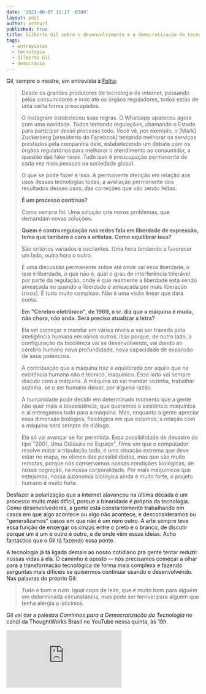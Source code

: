 ```yaml
---
date: '2021-06-07 11:17 -0300'
layout: post
author: arthurf
published: true
title: Gilberto Gil sobre o desenvolvimento e a democratização da tecnologia
tags:
  - entrevistas
  - tecnologia
  - Gilberto Gil
  - democracia
---
```

Gil, sempre o mestre, em entrevista à [Folha](https://www1.folha.uol.com.br/mercado/2021/06/desenvolvimento-da-tecnologia-precisa-vir-com-distribuicao-de-riqueza-diz-gilberto-gil.shtml?origin=folha):

> Desde os grandes produtores de tecnologia de internet, passando pelos consumidores e indo até os órgãos reguladores, todos estão de uma certa forma preocupados.
>
> O Instagram estabeleceu suas regras. O Whatsapp apareceu agora com uma novidade. Todos tentando regulações, chamando o Estado para participar desse processo todo. Você vê, por exemplo, o [Mark] Zuckerberg [presidente do Facebook] tentando melhorar os serviços prestados pela companhia dele, estabelecendo um debate com os órgãos regulatórios para melhorar o atendimento ao consumidor, a questão das fake news. Tudo isso é preocupação permanente de cada vez mais pessoas na sociedade global.
>
> O que se pode fazer é isso. A permanente atenção em relação aos usos dessas tecnologias todas, a avaliação permanente dos resultados desses usos, das correções que vão sendo feitas.
>
> **É um processo contínuo?**
>
> Como sempre foi. Uma solução cria novos problemas, que demandam novas soluções.
>
> **Quem é contra regulação nas redes fala em liberdade de expressão, tema que também é caro a artistas. Como equilibrar isso?**
>
> São critérios variados e oscilantes. Uma hora tendendo a favorecer um lado, outra hora o outro.
> 
> É uma discussão permanente sobre até onde vai essa liberdade, o que é liberdade, o que não é, qual o grau de interferência tolerável por parte da regulação, onde é que realmente a liberdade está sendo ameaçada ou quando a liberdade é ameaçada por mais liberação (risos). É tudo muito complexo. Não é uma visão linear que dará conta.
>
> **Em "Cérebro eletrônico", de 1969, o sr. diz que a máquina é muda, não chora, não anda. Será preciso atualizar a letra?**
>
> Ela vai começar a mandar em vários níveis e vai ser travada pela inteligência humana em vários outros. Isso porque, de outro lado, a configuração da biociência vai se desenvolvendo, vai dando ao cérebro humano nova profundidade, nova capacidade de expansão de seus potenciais.
>
> A contribuição que a máquina traz é equilibrada por aquilo que na existência humana não é técnico, maquínico. Esse lado vai sempre discutir com a máquina. A máquina só vai mandar sozinha, trabalhar sozinha, se o ser humano deixar, por alguma razão.
>
> A humanidade pode decidir em determinado momento que a gente não quer mais a bioexistência, que queremos a existência maquínica e aí entregamos tudo para a máquina. Mas, enquanto a gente apreciar essa dimensão biológica, fisiológica em que estamos, a relação com a máquina será sempre de diálogo.
>
> Ela só vai avançar se for permitida. Essa possibilidade de desastre do tipo "2001, Uma Odisséia no Espaço", filme em que o computador resolve matar a tripulação toda, é uma situação extrema que deve estar no mapa, no elenco das possibilidades, mas que são muito remotas, porque nós conservamos nossas condições biológicas, de nossa cognição, na nossa corporalidade. Por mais maquínicos que estejamos, nossa autonomia biológica ainda é muito forte, o projeto humano é muito forte.

Desfazer a polarização que a internet alavancou na última década é um processo muito mais difícil, porque a binaridade é própria da tecnologia. Como desenvolvedores, a gente está constantemente trabalhando em casos em que algo acontece ou algo não acontece, e desconsideramos ou "generalizamos" casos em que não é um nem outro. A arte sempre teve essa função de enxergar os cinzas entre o preto e o branco, de discutir porque um é um e outro é outro, e de onde vêm essas ideias. Acho fantástico que o Gil tá fazendo essa ponte.

A tecnologia já tá ligada demais ao nosso cotidiano pra gente tentar reduzir  nossas vidas à ela. O caminho é oposto -- nós precisamos começar a olhar para a transformação tecnológica de forma mais complexa e fazendo perguntas mais difíceis se quisermos continuar usando e desenvolvendo. Nas palavras do próprio Gil:

> Tudo é bom e ruim. Igual copo de leite, que é muito bom para alguém em determinada circunstância, mas pode ser terrível para alguém que tenha alergia a laticínios.

Gil vai dar a palestra *Caminhos para a Democratização da Tecnologia* no canal da ThoughtWorks Brasil no YouTube nessa quinta, às 19h.

<iframe class="full-width" src="https://www.youtube.com/embed/onbZnWHWsNg" title="YouTube video player" frameborder="0" allow="accelerometer; autoplay; clipboard-write; encrypted-media; gyroscope; picture-in-picture" allowfullscreen></iframe>